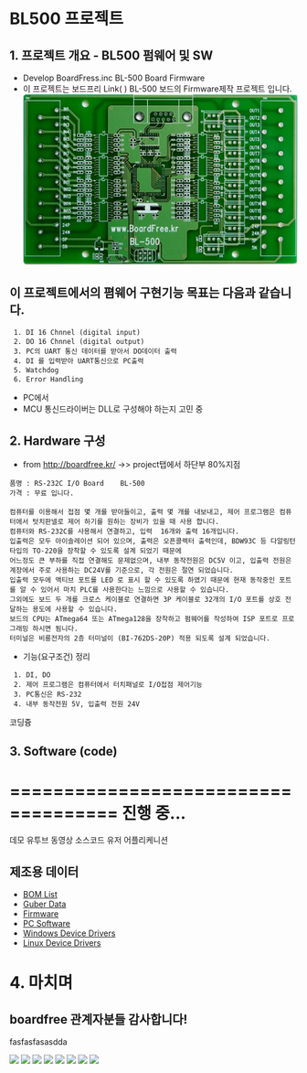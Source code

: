 # BL500 프로젝트

 ## 1. 프로젝트 개요 - BL500 펌웨어 및 SW
  * Develop BoardFress.inc BL-500 Board Firmware
  * 이 프로젝트는 보드프리 Link( ) BL-500 보드의 Firmware제작 프로젝트 입니다.
   ![ex_screenshot](https://github.com/Baccas-Kim/BL500_FW/blob/master/Materials/BL500.PNG)

 ## 이 프로젝트에서의 폄웨어 구현기능 목표는 다음과 같습니다.
     1. DI 16 Chnnel (digital input)
     2. DO 16 Chnnel (digital output)
     3. PC의 UART 통신 데이터를 받아서 DO데이터 출력
     4. DI 를 입력받아 UART통신으로 PC출력
     5. Watchdog
     6. Error Handling
  * PC에서 
  * MCU 통신드라이버는 DLL로 구성해야 하는지 고민 중

 ## 2. Hardware 구성
  * from http://boardfree.kr/ ->> project탭에서 하단부 80%지점
 ```
 품명 : RS-232C I/O Board    BL-500
 가격 : 무료 입니다.

 컴퓨터를 이용해서 접점 몇 개를 받아들이고, 출력 몇 개를 내보내고, 제어 프로그램은 컴퓨터에서 텃치판넬로 제어 하기를 원하는 장비가 있을 때 사용 합니다.
 컴퓨터와 RS-232C를 사용해서 연결하고, 입력  16개와 출력 16개입니다.
 입출력은 모두 아이솔레이션 되어 있으며, 출력은 오픈콜렉터 출력인데, BDW93C 등 다알링턴 타입의 TO-220을 장착할 수 있도록 설계 되었기 때문에
 어느정도 큰 부하를 직접 연결해도 문제없으며, 내부 동작전원은 DC5V 이고, 입출력 전원은 계장에서 주로 사용하는 DC24V를 기준으로, 각 전원은 절연 되었습니다.
 입출력 모두에 액티브 포트를 LED 로 표시 할 수 있도록 하였기 때문에 현재 동작중인 포트를 알 수 있어서 마치 PLC를 사용한다는 느낌으로 사용할 수 있습니다.
 그외에도 보드 두 개를 크로스 케이블로 연결하면 3P 케이블로 32개의 I/O 포트를 상호 전달하는 용도에 사용할 수 있습니다.
 보드의 CPU는 ATmega64 또는 ATmega128을 장착하고 펌웨어를 작성하여 ISP 포트로 프로그래밍 하시면 됨니다.
 터미널은 비룡전자의 2층 터미널이 (BI-762DS-20P) 적용 되도록 설계 되었습니다.
 ```
 * 기능(요구조건) 정리
 ```
  1. DI, DO
  2. 제어 프로그램은 컴퓨터에서 터치패널로 I/O접점 제어기능
  3. PC통신은 RS-232
  4. 내부 동작전원 5V, 입출력 전원 24V
 ```
코딩즁

 ## 3. Software (code)
 ====================================
 진행 중...
 ====================================

데모 유투브 동영상
소스코드
유저 어플리케니션

## 제조용 데이터 
 - [BOM List]()
 - [Guber Data]()
 - [Firmware]()
 - [PC Software]()
 - [Windows Device Drivers]()
 - [Linux Device Drivers]()


# 4. 마치며
 ##  boardfree 관계자분들 감사합니다!





fasfasfasasdda



![](./img/20190611_0940-no001.png)
![](./img/20190611_0940-no002.png)
![](./img/20190611_0940-no003.png)
![](./img/20190611_0940-no004.png)
![](./img/20190611_0940-no005.png)
![](./img/20190611_0940-no006.png)
![](./img/20190611_0940-no007.png)
![](./img/20190611_0940-no004.png)
